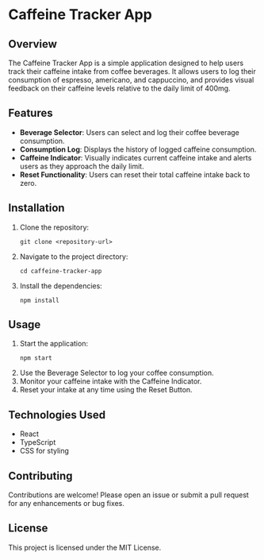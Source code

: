 # Caffeine Tracker App

## Overview
The Caffeine Tracker App is a simple application designed to help users track their caffeine intake from coffee beverages. It allows users to log their consumption of espresso, americano, and cappuccino, and provides visual feedback on their caffeine levels relative to the daily limit of 400mg.

## Features
- **Beverage Selector**: Users can select and log their coffee beverage consumption.
- **Consumption Log**: Displays the history of logged caffeine consumption.
- **Caffeine Indicator**: Visually indicates current caffeine intake and alerts users as they approach the daily limit.
- **Reset Functionality**: Users can reset their total caffeine intake back to zero.

## Installation
1. Clone the repository:
   ```
   git clone <repository-url>
   ```
2. Navigate to the project directory:
   ```
   cd caffeine-tracker-app
   ```
3. Install the dependencies:
   ```
   npm install
   ```

## Usage
1. Start the application:
   ```
   npm start
   ```
2. Use the Beverage Selector to log your coffee consumption.
3. Monitor your caffeine intake with the Caffeine Indicator.
4. Reset your intake at any time using the Reset Button.

## Technologies Used
- React
- TypeScript
- CSS for styling

## Contributing
Contributions are welcome! Please open an issue or submit a pull request for any enhancements or bug fixes.

## License
This project is licensed under the MIT License.